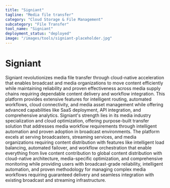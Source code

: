```yaml
---
title: "Signiant"
tagline: "Media file transfer"
category: "Cloud Storage & File Management"
subcategory: "File Transfer"
tool_name: "Signiant"
deployment_status: "deployed"
image: "/images/tools/signiant-placeholder.jpg"
---
```


# Signiant

Signiant revolutionizes media file transfer through cloud-native acceleration that enables broadcast and media organizations to move content efficiently while maintaining reliability and proven effectiveness across media supply chains requiring dependable content delivery and workflow integration. This platform provides extensive features for intelligent routing, automated workflows, cloud connectivity, and media asset management while offering advanced capabilities like SaaS deployment, API integration, and comprehensive analytics. Signiant's strength lies in its media industry specialization and cloud optimization, offering purpose-built transfer solution that addresses media workflow requirements through intelligent automation and proven adoption in broadcast environments. The platform excels at serving broadcasters, streaming services, and media organizations requiring content distribution with features like intelligent load balancing, automated failover, and workflow orchestration that enable everything from live content contribution to global content distribution with cloud-native architecture, media-specific optimization, and comprehensive monitoring while providing users with broadcast-grade reliability, intelligent automation, and proven methodology for managing complex media workflows requiring guaranteed delivery and seamless integration with existing broadcast and streaming infrastructure.